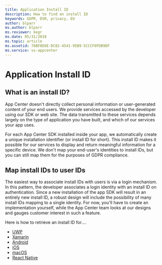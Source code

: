 ```yaml
---
title: Application Install ID 
description: How to find an install ID 
keywords: GDPR, DSR, privacy, EU
author: blparr
ms.author: blparr
ms.reviewer: kegr
ms.date: 05/31/2018 
ms.topic: article 
ms.assetid: 76BF8E6E-DC82-4541-95B9-5CCCF0FDB9DF
ms.service: vs-appcenter
---
```


# Application Install ID
## What is an install ID?
App Center doesn't directly collect personal information or user-generated content of your end users. We provide services accessed by the developer using our SDK or web site. The data transmitted to these services depends largely on the type of application you have built, and which of our services your app uses.

For each App Center SDK installed inside your app, we automatically create a unique installation identifier (or install ID for short). This install ID makes it possible for our services to display and return meaningful information for a specific device. We don't map your end-user's identities to install IDs, but you can still map them for the purposes of GDPR compliance.

## Map install IDs to user IDs
The easiest way to associate install IDs with users is via a login mechanism. In this pattern, the developer associates a login identity with an install ID on authentication. Since a new installation of the app SDK will result in an entirely new install ID, a robust design will include the possibility of many install IDs mapping to a single identity. For now, you'll have to create an implementation yourself, while the App Center team looks at our designs and gauges customer interest in such a feature.

Here is how to retrieve an install ID for....
* [UWP](https://docs.microsoft.com/appcenter/sdk/other-apis/uwp#identify-installations)
* [Xamarin](https://docs.microsoft.com/appcenter/sdk/other-apis/xamarin#identify-installations)
* [Android](https://docs.microsoft.com/appcenter/sdk/other-apis/android#identify-installations)
* [iOS](https://docs.microsoft.com/appcenter/sdk/other-apis/ios#identify-installations)
* [macOS](https://docs.microsoft.com/appcenter/sdk/other-apis/macos#identify-installations)
* [React Native](https://docs.microsoft.com/appcenter/sdk/other-apis/react-native#identify-installations)
